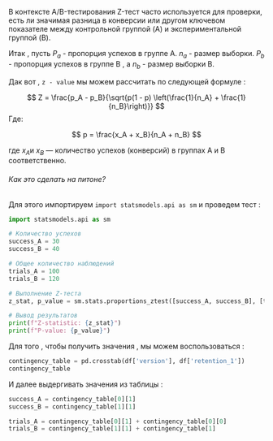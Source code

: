 В контексте A/B-тестирования Z-тест часто используется для проверки, есть ли значимая разница в конверсии или другом ключевом показателе между контрольной группой (A) и экспериментальной группой (B).

Итак , пусть $P_a$ - пропорция успехов в группе А. $n_a$ - размер выборки.  $P_b$ - пропорция успехов в группе B , а $n_b$ - размер выборки B. 

Дак вот , `z - value` мы можем рассчитать по следующей формуле : 

$$
Z = \frac{p_A - p_B}{\sqrt{p(1 - p) \left(\frac{1}{n_A} + \frac{1}{n_B}\right)}}
$$
Где:

$$
p = \frac{x_A + x_B}{n_A + n_B}
$$

где $x_A​$ и  $x_B$​ — количество успехов (конверсий) в группах A и B соответственно.

<h6>Как это сделать на питоне? </h6>

Для этого импортируем `import statsmodels.api as sm` и проведем тест : 

```python
import statsmodels.api as sm

# Количество успехов
success_A = 30
success_B = 40

# Общее количество наблюдений
trials_A = 100
trials_B = 120

# Выполнение Z-теста
z_stat, p_value = sm.stats.proportions_ztest([success_A, success_B], [trials_A, trials_B])

# Вывод результатов
print(f"Z-statistic: {z_stat}")
print(f"P-value: {p_value}")

```

Для того , чтобы получить значения , мы можем воспользоваться : 

```python
contingency_table = pd.crosstab(df['version'], df['retention_1'])
contingency_table
```

И далее выдергивать значения из таблицы : 

```python
success_A = contingency_table[0][1]
success_B = contingency_table[1][1]

trials_A = contingency_table[0][1] + contingency_table[0][0]
trials_B = contingency_table[1][1] + contingency_table[1]